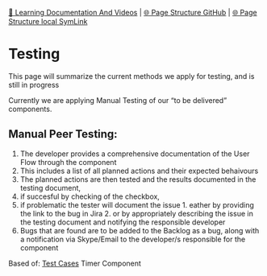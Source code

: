 [📁 Learning Documentation And Videos](../learning-documentation-and-videos.md) | [🌐 Page Structure GitHub](/2cu.atlassian.net/wiki/spaces/CCU/pages/400000066/testing.md) | [🌐 Page Structure local SymLink](./testing.page.md)

# Testing

This page will summarize the current methods we apply for testing, and is still in progress

Currently we are applying Manual Testing of our “to be delivered” components.

## Manual Peer Testing:

1. The developer provides a comprehensive documentation of the User Flow through the component
2. This includes a list of all planned actions and their expected behaivours
3. The planned actions are then tested and the results documented in the testing document,
  1. if succesful by checking of the checkbox,
  2. if problematic the tester will document the issue
    1. eather by providing the link to the bug in Jira
    2. or by appropriately describing the issue in the testing document and notifying the responsible developer
4. Bugs that are found are to be added to the Backlog as a bug, along with a notification via Skype/Email to the developer/s responsible for the component

Based of: [Test Cases](../../../../2cu.atlassian.net/wiki/spaces/CCU/pages/547553281/Test_Cases.md) Timer Component
